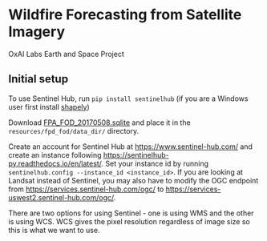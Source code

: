 # Wildfire Forecasting from Satellite Imagery
OxAI Labs Earth and Space Project

## Initial setup
To use Sentinel Hub, run ```pip install sentinelhub``` (if you are a Windows user first install [shapely](https://www.lfd.uci.edu/~gohlke/pythonlibs/))

Download [FPA_FOD_20170508.sqlite](https://www.kaggle.com/rtatman/188-million-us-wildfires) and place it in the ```resources/fpd_fod/data_dir/``` directory.

Create an account for Sentinel Hub at https://www.sentinel-hub.com/ and create an instance following https://sentinelhub-py.readthedocs.io/en/latest/.
Set your instance id by running ```sentinelhub.config --instance_id <instance_id>```. If you are looking at Landsat instead of Sentinel, you may also have to modify the OGC endpoint from https://services.sentinel-hub.com/ogc/ to https://services-uswest2.sentinel-hub.com/ogc/.

There are two options for using Sentinel - one is using WMS and the other is using WCS. WCS gives the pixel resolution regardless of image size so this is what we want to use.
